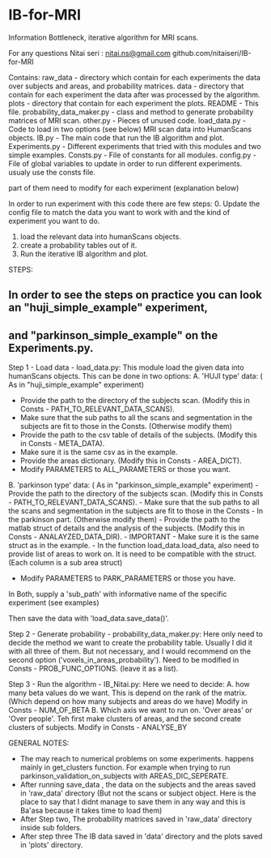 # IB-for-MRI
Information Bottleneck, iterative algorithm for MRI scans.

For any questions Nitai seri : nitai.ns@gmail.com
github.com/nitaiseri/IB-for-MRI

Contains:
raw_data - directory which contain for each experiments the data 
            over subjects and areas, and probability matrices.
data - directory that contain for each experiment the data after
        was processed by the algorithm.
plots - directory that contain for each experiment the plots.
README - This file.
probability_data_maker.py - class and method to generate probability matrices 
of MRI scan.
other.py - Pieces of unused code.
load_data.py - Code to load in two options (see below) MRI scan data into 
HumanScans objects.
IB.py - The main code that run the IB algorithm and plot.
Experiments.py - Different experiments that tried with this modules and two simple examples. 
Consts.py - File of constants for all modules. 
config.py - File of global variables to update in order to run different experiments. usualy use the consts file.

part of them need to modify for each experiment (explanation below)

In order to run experiment with this code there are few steps:
0. Update the config file to match the data you want to work with and 
    the kind of experiment you want to do.
1. load the relevant data into humanScans objects.
2. create a probability tables out of it.
3. Run the iterative IB algorithm and plot.

STEPS:

## In order to see the steps on practice you can look an "huji_simple_example" experiment, 
## and "parkinson_simple_example" on the Experiments.py.

Step 1 - Load data - load_data.py:
This module load the given data into humanScans objects.
This can be done in two options:
A. 'HUJI type' data: ( As in "huji_simple_example" experiment)
   - Provide the path to the directory of the subjects scan.
     (Modify this in Consts - PATH_TO_RELEVANT_DATA_SCANS).
   - Make sure that the sub paths to all the scans and segmentation in the subjects
     are fit to those in the Consts. (Otherwise modify them)
   - Provide the path to the csv table of details of the subjects.
     (Modify this in Consts - META_DATA).
   - Make sure it is the same csv as in the example.
   - Provide the areas dictionary.
     (Modify this in Consts - AREA_DICT).
   - Modify PARAMETERS to ALL_PARAMETERS or those you want.

B.  'parkinson type' data: ( As in "parkinson_simple_example" experiment)
    - Provide the path to the directory of the subjects scan.
      (Modify this in Consts - PATH_TO_RELEVANT_DATA_SCANS).
    - Make sure that the sub paths to all the scans and segmentation in the subjects
      are fit to those in the Consts - In the parkinson part. (Otherwise modify them)
    - Provide the path to the matlab struct of details and the analysis of the subjects.
      (Modify this in Consts - ANALAYZED_DATA_DIR).
    - IMPORTANT - Make sure it is the same struct as in the example.
    - In the function load_data.load_data, also need to provide list of areas to work on.
      It is need to be compatible with the struct. (Each column is a sub area struct)
   -  Modify PARAMETERS to PARK_PARAMETERS or those you have.

In Both, supply a 'sub_path' with informative name of the specific experiment (see examples)  

Then save the data with 'load_data.save_data()'.

Step 2 - Generate probability - probability_data_maker.py:
Here only need to decide the method we want to create the probability table.
Usually I did it with all three of them. But not necessary, and I would 
recommend on the second option ('voxels_in_areas_probability').
Need to be modified in Consts - PROB_FUNC_OPTIONS. (leave it as a list).

Step 3 - Run the algorithm - IB_Nitai.py:
Here we need to decide:
A. how many beta values do we want. This is depend on the rank of the matrix.
(Which depend on how many subjects and areas do we have)
Modify in Consts - NUM_OF_BETA
B. Which axis we want to run on. 'Over areas' or 'Over people'.
Teh first make clusters of areas, and the second create clusters of subjects.
Modify in Consts - ANALYSE_BY


GENERAL NOTES:
- The may reach to numerical problems on some experiments.
  happens mainly in get_clusters function. For example when trying to run parkinson_validation_on_subjects
  with AREAS_DIC_SEPERATE.
- After running save_data , the data on the subjects and the areas saved in 'raw_data' directory
  (But not the scans or subject object. Here is the place to say that I didnt manage to save them in any
   way and this is Ba'asa because it takes time to load them)
- After Step two, The probability matrices saved in 'raw_data' directory inside sub folders.
- After step three The IB data saved in 'data' directory and the plots saved in 'plots' directory.


